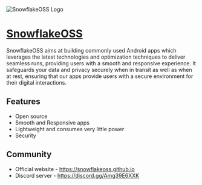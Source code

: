 ![SnowflakeOSS Logo](https://github.com/snowflakeoss/.github/assets/142717667/7c4a5f2a-1860-4e87-86ce-394cb6e82dbb)

# [SnowflakeOSS](https://snowflakeoss.github.io)

SnowflakeOSS aims at building commonly used Android apps which leverages the latest technologies and optimization techniques to deliver seamless runs, providing users with a smooth and responsive experience.
It safeguards your data and privacy securely when in transit as well as when at rest, ensuring that our apps provide users with a secure environment for their digital interactions.

## Features

- Open source
- Smooth and Responsive apps
- Lightweight and consumes very little power
- Security

## Community

- Official website - https://snowflakeoss.github.io
- Discord server - https://discord.gg/Amg39E6XXK
  
